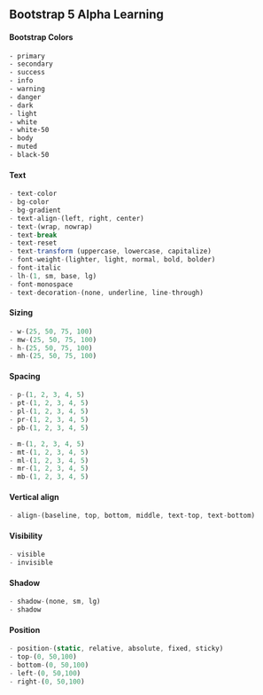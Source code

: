## Bootstrap 5 Alpha Learning

#### Bootstrap Colors
```html
- primary
- secondary
- success
- info 
- warning
- danger
- dark
- light
- white
- white-50
- body
- muted
- black-50
```

#### Text
```javaScript
- text-color
- bg-color
- bg-gradient
- text-align-(left, right, center)
- text-(wrap, nowrap)
- text-break
- text-reset
- text-transform (uppercase, lowercase, capitalize)
- font-weight-(lighter, light, normal, bold, bolder)
- font-italic
- lh-(1, sm, base, lg)
- font-monospace
- text-decoration-(none, underline, line-through)

```

#### Sizing
```javaScript
- w-(25, 50, 75, 100)
- mw-(25, 50, 75, 100)
- h-(25, 50, 75, 100)
- mh-(25, 50, 75, 100)

```

#### Spacing
```javaScript
- p-(1, 2, 3, 4, 5)
- pt-(1, 2, 3, 4, 5)
- pl-(1, 2, 3, 4, 5)
- pr-(1, 2, 3, 4, 5)
- pb-(1, 2, 3, 4, 5)

- m-(1, 2, 3, 4, 5)
- mt-(1, 2, 3, 4, 5)
- ml-(1, 2, 3, 4, 5)
- mr-(1, 2, 3, 4, 5)
- mb-(1, 2, 3, 4, 5)

```

#### Vertical align
```javaScript
- align-(baseline, top, bottom, middle, text-top, text-bottom)

```

#### Visibility
```javaScript
- visible
- invisible

```

#### Shadow
```javaScript
- shadow-(none, sm, lg)
- shadow

```

#### Position
```javaScript
- position-(static, relative, absolute, fixed, sticky)
- top-(0, 50,100)
- bottom-(0, 50,100)
- left-(0, 50,100)
- right-(0, 50,100)

```

